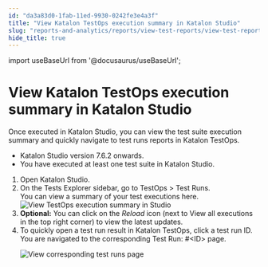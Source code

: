 ```yaml
---
id: "da3a83d0-1fab-11ed-9930-0242fe3e4a3f"
title: "View Katalon TestOps execution summary in Katalon Studio"
slug: "reports-and-analytics/reports/view-test-reports/view-test-reports-in-katalon-studio/view-katalon-testops-execution-summary-in-katalon-studio"
hide_title: true
---
```

import useBaseUrl from '@docusaurus/useBaseUrl';


# <a id="task-7177" class="anchor_top_offset"/><a id="ariaid-title1" class="anchor_top_offset"/>View <span xmlns="http://www.w3.org/1999/xhtml" className="ph">Katalon TestOps</span>  execution summary in <span xmlns="http://www.w3.org/1999/xhtml" className="ph">Katalon Studio</span> 

<p xmlns="http://www.w3.org/1999/xhtml" className="shortdesc">Once executed in <span className="ph">Katalon Studio</span>, you can view the test suite execution summary and quickly navigate to test runs reports in <span className="ph">Katalon TestOps</span>.</p> 
<div xmlns="http://www.w3.org/1999/xhtml" className="section prereq p"><ul className="ul"><li className="li"><span className="ph">Katalon Studio</span> version 7.6.2 onwards.</li><li className="li">You have executed at least one test suite in <span className="ph">Katalon Studio</span>.</li></ul></div>
<ol xmlns="http://www.w3.org/1999/xhtml" className="ol steps"><li className="li step stepexpand"><span className="ph cmd">Open <span className="ph">Katalon Studio</span>.</span></li><li className="li step stepexpand"><span className="ph cmd">On the  <span className="ph uicontrol">Tests Explorer</span> sidebar, go to       <span className="ph uicontrol">TestOps</span> &gt; <span className="ph uicontrol">Test Runs</span>.</span><div className="itemgroup info">You can view a summary of your test executions here.</div><div className="itemgroup info"><img className="image" src={useBaseUrl("/c02d65b0-1fac-11ed-9930-0242fe3e4a3f.png")} alt="View TestOps execution summary in Studio" /></div></li><li className="li step stepexpand"><span className="ph cmd"><strong className="ph b">Optional:</strong> You can click on the <em className="ph i">Reload</em> icon (next to <span className="ph uicontrol">View         all executions</span> in the top right corner) to view the latest       updates.</span></li><li className="li step stepexpand"><span className="ph cmd">To quickly open a test run result in <span className="ph">Katalon TestOps</span>, click a test run ID.</span><div className="itemgroup stepresult">You are navigated to the corresponding <span className="ph uicontrol">Test Run: #&lt;ID&gt;</span> page.<p className="p"><img className="image" src={useBaseUrl("/b2508ca0-1fad-11ed-9930-0242fe3e4a3f.png")} alt="View corresponding test runs page" /></p></div></li></ol> 
